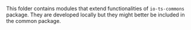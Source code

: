 This folder contains modules that extend functionalities of `io-ts-commons` package. They are developed locally but they might better be included in the common package.